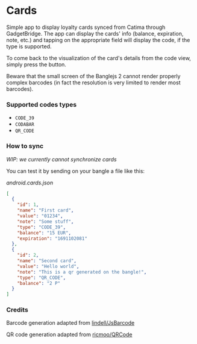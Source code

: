 # Cards

Simple app to display loyalty cards synced from Catima through GadgetBridge.
The app can display the cards' info (balance, expiration, note, etc.) and tapping on the appropriate field will display the code, if the type is supported.

To come back to the visualization of the card's details from the code view, simply press the button.

Beware that the small screen of the Banglejs 2 cannot render properly complex barcodes (in fact the resolution is very limited to render most barcodes).

### Supported codes types

* `CODE_39`
* `CODABAR`
* `QR_CODE`

### How to sync

_WIP: we currently cannot synchronize cards_

You can test it by sending on your bangle a file like this:

_android.cards.json_

```json
[
  {
    "id": 1,
    "name": "First card",
    "value": "01234",
    "note": "Some stuff",
    "type": "CODE_39",
    "balance": "15 EUR",
    "expiration": "1691102081"
  },
  {
    "id": 2,
    "name": "Second card",
    "value": "Hello world",
    "note": "This is a qr generated on the bangle!",
    "type": "QR_CODE",
    "balance": "2 P"
  }
]
```

### Credits

Barcode generation adapted from [lindell/JsBarcode](https://github.com/lindell/JsBarcode)

QR code generation adapted from [ricmoo/QRCode](https://github.com/ricmoo/QRCode)
